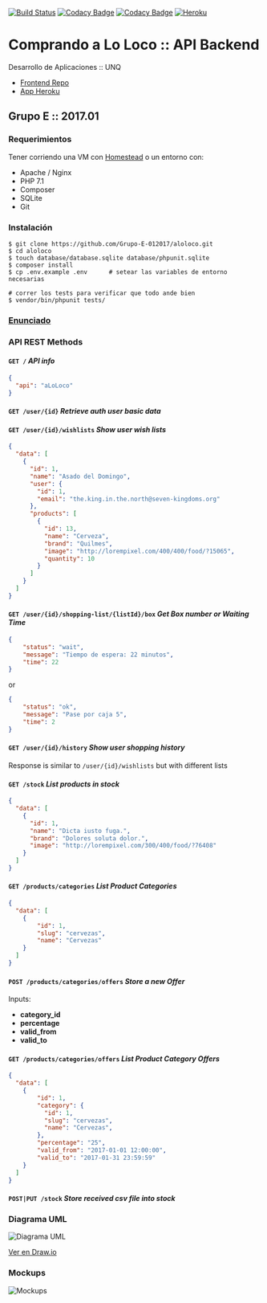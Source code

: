[![Build Status](https://travis-ci.org/Grupo-E-012017/aloloco.svg?branch=master)](https://travis-ci.org/Grupo-E-012017/aloloco)
[![Codacy Badge](https://api.codacy.com/project/badge/Grade/80716585d03d4c6fa1eded88cfa4dec1)](https://www.codacy.com/app/Grupo-E-012017/aLoLoco?utm_source=github.com&amp;utm_medium=referral&amp;utm_content=Grupo-E-012017/aloloco&amp;utm_campaign=Badge_Grade)
[![Codacy Badge](https://api.codacy.com/project/badge/Coverage/80716585d03d4c6fa1eded88cfa4dec1)](https://www.codacy.com/app/Grupo-E-012017/aLoLoco?utm_source=github.com&amp;utm_medium=referral&amp;utm_content=Grupo-E-012017/aloloco&amp;utm_campaign=Badge_Coverage)
[![Heroku](https://heroku-badge.herokuapp.com/?app=aloloco-grupo-e&style=flat)](https://aloloco-grupo-e.herokuapp.com/)

# Comprando a Lo Loco :: API Backend

Desarrollo de Aplicaciones :: UNQ

 - [Frontend Repo](https://github.com/Grupo-E-012017/aloloco-front)
 - [App Heroku](https://aloloco-grupo-e-front.herokuapp.com)

## Grupo E :: 2017.01

### Requerimientos

 Tener corriendo una VM con [Homestead](https://laravel.com/docs/5.4/homestead) o un entorno con:

 * Apache / Nginx
 * PHP 7.1
 * Composer
 * SQLite
 * Git

### Instalación

```
$ git clone https://github.com/Grupo-E-012017/aloloco.git
$ cd aloloco
$ touch database/database.sqlite database/phpunit.sqlite
$ composer install
$ cp .env.example .env      # setear las variables de entorno necesarias
```

```
# correr los tests para verificar que todo ande bien
$ vendor/bin/phpunit tests/
```

### [Enunciado](https://docs.google.com/document/d/12mQ0RNt8awqc2ow6FsQvsXm-AQiGmC-xlM9b2A_OPRA/edit)

### API REST Methods

#### `GET /` _API info_

```json
{
  "api": "aLoLoco"
}
```

#### `GET /user/{id}` _Retrieve auth user basic data_

#### `GET /user/{id}/wishlists` _Show user wish lists_

```json
{
  "data": [
    {
      "id": 1,
      "name": "Asado del Domingo",
      "user": {
        "id": 1,
        "email": "the.king.in.the.north@seven-kingdoms.org"
      },
      "products": [
        {
          "id": 13,
          "name": "Cerveza",
          "brand": "Quilmes",
          "image": "http://lorempixel.com/400/400/food/?15065",
          "quantity": 10
        }
      ]
    }
  ]
}
```

#### `GET /user/{id}/shopping-list/{listId}/box` _Get Box number or Waiting Time_

```json
{
    "status": "wait",
    "message": "Tiempo de espera: 22 minutos",
    "time": 22
}
```

or

```json
{
    "status": "ok",
    "message": "Pase por caja 5",
    "time": 2
}
```

#### `GET /user/{id}/history` _Show user shopping history_

Response is similar to `/user/{id}/wishlists` but with different lists

#### `GET /stock` _List products in stock_

```json
{
  "data": [
    {
      "id": 1,
      "name": "Dicta iusto fuga.",
      "brand": "Dolores soluta dolor.",
      "image": "http://lorempixel.com/300/400/food/?76408"
    }
  ]
}
```

#### `GET /products/categories` _List Product Categories_

```json
{
  "data": [
    {
        "id": 1,
        "slug": "cervezas",
        "name": "Cervezas"
    }
  ]
}
```

#### `POST /products/categories/offers` _Store a new Offer_

Inputs:

 - **category_id**
 - **percentage**
 - **valid_from**
 - **valid_to**

#### `GET /products/categories/offers` _List Product Category Offers_

```json
{
  "data": [
    {
        "id": 1,
        "category": {
          "id": 1,
          "slug": "cervezas",
          "name": "Cervezas",
        },
        "percentage": "25",
        "valid_from": "2017-01-01 12:00:00",
        "valid_to": "2017-01-31 23:59:59"
    }
  ]
}
```

#### `POST|PUT /stock` _Store received csv file into stock_

### Diagrama UML

![Diagrama UML][uml]

[Ver en Draw.io][uml.io]

### Mockups

![Mockups][mockups]




[uml]: https://raw.githubusercontent.com/Grupo-E-012017/aloloco/master/doc/design.png

[uml.io]: https://drive.google.com/file/d/0B5NnQ8dedsGLanVFOTV5SDVJcE0/view?ts=58d55080

[mockups]: https://raw.githubusercontent.com/Grupo-E-012017/aloloco/master/doc/mockups.png

